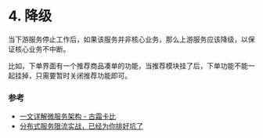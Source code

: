 # 4. 降级

当下游服务停止工作后，如果该服务并非核心业务，那么上游服务应该降级，以保证核心业务不中断。

比如，下单界面有一个推荐商品凑单的功能，当推荐模块挂了后，下单功能不能一起挂掉，只需要暂时关闭推荐功能即可。









### 参考
- [一文详解微服务架构 - 古霜卡比](https://www.cnblogs.com/skabyy/p/11396571.html)
- [分布式服务限流实战，已经为你排好坑了](https://mp.weixin.qq.com/s/qb3rg_ZpcMcvyaIRsvc1fw)